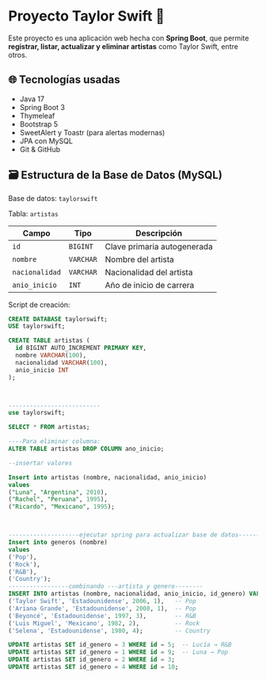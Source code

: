 # Proyecto Taylor Swift 🎤

Este proyecto es una aplicación web hecha con **Spring Boot**, que permite **registrar, listar, actualizar y eliminar artistas** como Taylor Swift, entre otros.

## 🌐 Tecnologías usadas

- Java 17
- Spring Boot 3
- Thymeleaf
- Bootstrap 5
- SweetAlert y Toastr (para alertas modernas)
- JPA con MySQL
- Git & GitHub

## 🗃️ Estructura de la Base de Datos (MySQL)

Base de datos: `taylorswift`

Tabla: `artistas`

| Campo        | Tipo        | Descripción               |
|--------------|-------------|---------------------------|
| `id`         | `BIGINT`    | Clave primaria autogenerada |
| `nombre`     | `VARCHAR`   | Nombre del artista        |
| `nacionalidad` | `VARCHAR` | Nacionalidad del artista |
| `anio_inicio` | `INT`      | Año de inicio de carrera |

Script de creación:

```sql
CREATE DATABASE taylorswift;
USE taylorswift;

CREATE TABLE artistas (
  id BIGINT AUTO_INCREMENT PRIMARY KEY,
  nombre VARCHAR(100),
  nacionalidad VARCHAR(100),
  anio_inicio INT
);



--------------------------
use taylorswift;

SELECT * FROM artistas;

----Para eliminar columna:
ALTER TABLE artistas DROP COLUMN ano_inicio;

--insertar valores

Insert into artistas (nombre, nacionalidad, anio_inicio)
values
("Luna", "Argentina", 2010),
("Rachel", "Peruana", 1995),
("Ricardo", "Mexicano", 1995);



--------------------ejecutar spring para actualizar base de datos------
Insert into generos (nombre)
values
('Pop'),
('Rock'),
('R&B'),
('Country');
-----------------combinando ---artista y genero--------
INSERT INTO artistas (nombre, nacionalidad, anio_inicio, id_genero) VALUES
('Taylor Swift', 'Estadounidense', 2006, 1),   -- Pop
('Ariana Grande', 'Estadounidense', 2008, 1),  -- Pop
('Beyoncé', 'Estadounidense', 1997, 3),        -- R&B
('Luis Miguel', 'Mexicano', 1982, 2),          -- Rock
('Selena', 'Estadounidense', 1980, 4);         -- Country

UPDATE artistas SET id_genero = 3 WHERE id = 5;  -- Lucía → R&B
UPDATE artistas SET id_genero = 1 WHERE id = 9;  -- Luna → Pop
UPDATE artistas SET id_genero = 2 WHERE id = 3;  
UPDATE artistas SET id_genero = 4 WHERE id = 10;  

